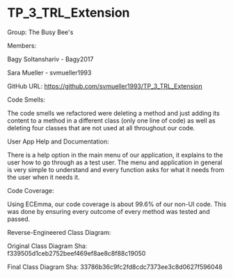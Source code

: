 # TP_3_TRL_Extension
Group: The Busy Bee's

Members:

Bagy Soltanshariv - Bagy2017

Sara Mueller - svmueller1993

GitHub URL: 
https://github.com/svmueller1993/TP_3_TRL_Extension

Code Smells: 

The code smells we refactored were deleting a method and just adding its content to a method in a different class (only one line of code) as well as deleting four classes that are not used at all throughout our code.

User App Help and Documentation:

There is a help option in the main menu of our application, it explains to the user how to go through as a test user. The menu and application in general is very simple to understand and every function asks for what it needs from the user when it needs it. 

Code Coverage:

Using ECEmma, our code coverage is about 99.6% of our non-UI code. This was done by ensuring every outcome of every method was tested and passed. 

Reverse-Engineered Class Diagram:

Original Class Diagram Sha: f339505d1ceb2752beef469ef8ae8c8f88c19050

Final Class Diagram Sha: 33786b36c9fc2fd8cdc7373ee3c8d0627f596048
